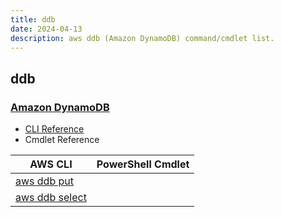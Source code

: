 ```yaml
---
title: ddb
date: 2024-04-13
description: aws ddb (Amazon DynamoDB) command/cmdlet list.
---
```


## ddb

### [Amazon DynamoDB](https://aws.amazon.com/dynamodb/)

* [CLI Reference](https://awscli.amazonaws.com/v2/documentation/api/latest/reference/ddb/index.html)
* Cmdlet Reference

|AWS CLI|PowerShell Cmdlet|
|----|----|
|[aws ddb put](https://awscli.amazonaws.com/v2/documentation/api/latest/reference/ddb/put.html)||
|[aws ddb select](https://awscli.amazonaws.com/v2/documentation/api/latest/reference/ddb/select.html)||

